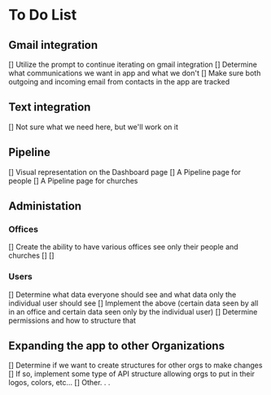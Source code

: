 # To Do List

## Gmail integration

[] Utilize the prompt to continue iterating on gmail integration
[] Determine what communications we want in app and what we don't
[] Make sure both outgoing and incoming email from contacts in the app are tracked

## Text integration

[] Not sure what we need here, but we'll work on it

## Pipeline

[] Visual representation on the Dashboard page
[] A Pipeline page for people
[] A Pipeline page for churches

## Administation

### Offices

[] Create the ability to have various offices see only their people and churches
[]
[]

### Users

[] Determine what data everyone should see and what data only the individual user should see
[] Implement the above (certain data seen by all in an office and certain data seen only by the individual user)
[] Determine permissions and how to structure that

## Expanding the app to other Organizations

[] Determine if we want to create structures for other orgs to make changes
[] If so, implement some type of API structure allowing orgs to put in their logos, colors, etc...
[] Other. . .

